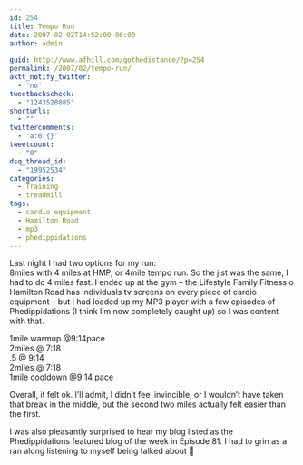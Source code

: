 ```yaml
---
id: 254
title: Tempo Run
date: 2007-02-02T14:52:00-06:00
author: admin
  
guid: http://www.afhill.com/gothedistance/?p=254
permalink: /2007/02/tempo-run/
aktt_notify_twitter:
  - 'no'
tweetbackscheck:
  - "1243528885"
shorturls:
  - ""
twittercomments:
  - 'a:0:{}'
tweetcount:
  - "0"
dsq_thread_id:
  - "19952534"
categories:
  - Training
  - treadmill
tags:
  - cardio equipment
  - Hamilton Road
  - mp3
  - phedippidations
---
```

Last night I had two options for my run:  
8miles with 4 miles at HMP, or 4mile tempo run. So the jist was the same, I had to do 4 miles fast. I ended up at the gym &#8211; the Lifestyle Family Fitness o Hamilton Road has individuals tv screens on every piece of cardio equipment &#8211; but I had loaded up my MP3 player with a few episodes of Phedippidations (I think I&#8217;m now completely caught up) so I was content with that.

1mile warmup @9:14pace  
2miles @ 7:18  
.5 @ 9:14  
2miles @ 7:18  
1mile cooldown @9:14 pace

Overall, it felt ok. I&#8217;ll admit, I didn&#8217;t feel invincible, or I wouldn&#8217;t have taken that break in the middle, but the second two miles actually felt easier than the first. 

I was also pleasantly surprised to hear my blog listed as the Phedippidations featured blog of the week in Episode 81. I had to grin as a ran along listening to myself being talked about 🙂